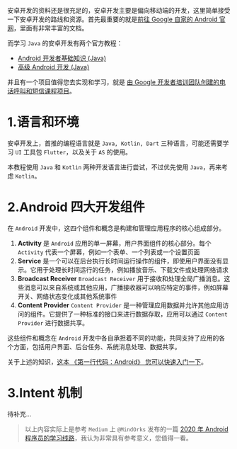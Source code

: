 安卓开发的资料还是很充足的，安卓开发主要是偏向移动端的开发，这里简单接受一下安卓开发的路线和资源。首先最重要的就是[前往 Google 自家的 Android 官网](https://developer.android.com/?hl=zh-cn)，里面有非常丰富的文档。

而学习 `Java` 的安卓开发有两个官方教程：

-   [Android 开发者基础知识 (Java)](https://developer.android.com/courses/fundamentals-training/overview-v2?hl=zh-cn)
-   [高级 Android 开发 (Java)](https://developer.android.com/courses/advanced-training/overview?hl=zh-cn)

并且有一个项目值得您去实现和学习，就是 [由 Google 开发者培训团队创建的电话呼叫和短信课程项目](https://google-developer-training.github.io/android-developer-phone-sms-course/)。

# 1.语言和环境

安卓开发上，首推的编程语言就是 `Java, Kotlin, Dart` 三种语言，可能还需要学习 `UI` 工具包 `Flutter`，以及关于 `AS` 的使用。

本教程使用 `Java` 和 `Kotlin` 两种开发语言进行尝试，不过优先使用 `Java`，再来考虑 `Kotlin`。

# 2.Android 四大开发组件

在 `Android` 开发中，这四个组件和概念是构建和管理应用程序的核心组成部分。

1.   **Activity** 是 `Android` 应用的单一屏幕，用户界面组件的核心部分。每个 `Activity` 代表一个屏幕，例如一个表单、一个列表或一个设置页面
2.   **Service** 是一个可以在后台执行长时间运行操作的组件，即使用户界面没有显示。它用于处理长时间运行的任务，例如播放音乐、下载文件或处理网络请求
3.   **Broadcast Receiver** `Broadcast Receiver` 用于接收和处理全局广播消息。这些消息可以来自系统或其他应用，广播接收器可以响应特定的事件，例如屏幕开关、网络状态变化或其他系统事件
4.   **Content Provider** `Content Provider` 是一种管理应用数据并允许其他应用访问的组件。它提供了一种标准的接口来进行数据存取，应用可以通过 `Content Provider` 进行数据共享。

这些组件和概念在 `Android` 开发中各自承担着不同的功能，共同支持了应用的各个方面，包括用户界面、后台任务、系统消息处理、数据共享。

关于上述的知识，[这本 《第一行代码：Android》 您可以快速入门一下](https://weread.qq.com/web/reader/73532150723f022f73516a6ke4d32d5015e4da3b7fbb1fa)。

# 3.Intent 机制

待补充...

>   以上内容实际上是参考 `Medium` 上 `@MindOrks` 发布的一篇 [2020 年 Android 程序员的学习线路](https://medium.com/mindorks/android-development-learning-path-2020-edition-3f464ac56dbf)，我认为非常具有参考意义，您值得一看。

